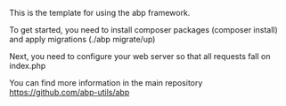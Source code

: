 
This is the template for using the abp framework.

To get started, you need to install composer packages (composer install) and apply migrations (./abp migrate/up)

Next, you need to configure your web server so that all requests fall on index.php

You can find more information in the main repository https://github.com/abp-utils/abp